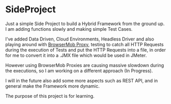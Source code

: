 # SideProject

Just a simple Side Project to build a Hybrid Framework from the ground up.
I am adding functions slowly and making simple Test Cases.

I've added Data Driven, Cloud Environments, Headless Driver and also playing
around with [BrowserMob Proxy](https://bmp.lightbody.net/), testing to catch all HTTP Requests during the 
execution of Tests and put the HTTP Requests into a file, in order for me
to convert it into a .JMX file which would be used in JMeter.

However using BrowserMob Proxies are causing massive slowdown during the 
executions, so I am working on a different approach (In Progress).

I will in the future also add some more aspects such as REST API, and
in general make the Framework more dynamic.

The purpose of this project is for learning.
